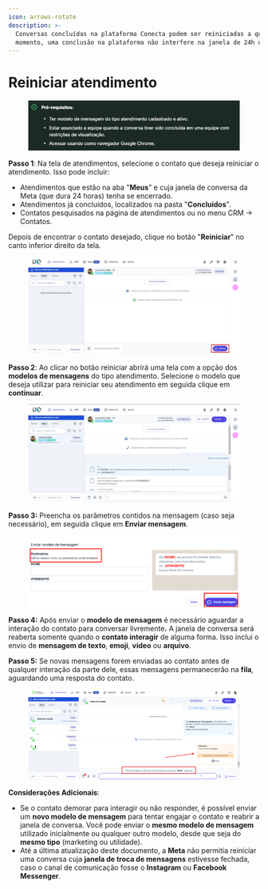 ```yaml
---
icon: arrows-rotate
description: >-
  Conversas concluídas na plataforma Conecta podem ser reiniciadas a qualquer
  momento, uma conclusão na plataforma não interfere na janela de 24h da Meta.
---
```


# Reiniciar atendimento

<figure><img src="../../.gitbook/assets/image (40).png" alt=""><figcaption></figcaption></figure>

**Passo 1**: Na tela de atendimentos, selecione o contato que deseja reiniciar o atendimento. Isso pode incluir:

* Atendimentos que estão na aba "**Meus**" e cuja janela de conversa da Meta (que dura 24 horas) tenha se encerrado.
* Atendimentos já concluídos, localizados na pasta "**Concluídos**".
* Contatos pesquisados na página de atendimentos ou no menu CRM -> Contatos.

Depois de encontrar o contato desejado, clique no botão "**Reiniciar**" no canto inferior direito da tela.

<figure><img src="../../.gitbook/assets/Passo 1 (3).jpg" alt=""><figcaption></figcaption></figure>

**Passo 2**: Ao clicar no botão reiniciar abrirá uma tela com a opção dos **modelos de mensagens** do tipo atendimento. Selecione o modelo que deseja utilizar para reiniciar seu atendimento em seguida clique em **continuar**.

<figure><img src="../../.gitbook/assets/Passo 2 (4).jpg" alt=""><figcaption></figcaption></figure>

**Passo 3:** Preencha os parâmetros contidos na mensagem (caso seja necessário), em seguida clique em **Enviar mensagem**.

<figure><img src="../../.gitbook/assets/image (43).png" alt=""><figcaption></figcaption></figure>

**Passo 4:** Após enviar o **modelo de mensagem** é necessário aguardar a interação do contato para conversar livrement&#x65;**.** A janela de conversa será reaberta somente quando o **contato interagir** de alguma forma. Isso inclui o envio de **mensagem de texto**, **emoji**, **vídeo** ou **arquivo**.

**Passo 5:** Se novas mensagens forem enviadas ao contato antes de qualquer interação da parte dele, essas mensagens permanecerão na **fila**, aguardando uma resposta do contato.

<figure><img src="../../.gitbook/assets/image (45).png" alt=""><figcaption></figcaption></figure>

**Considerações Adicionais**:

* Se o contato demorar para interagir ou não responder, é possível enviar um **novo modelo de mensagem** para tentar engajar o contato e reabrir a janela de conversa. Você pode enviar o **mesmo modelo de mensagem** utilizado inicialmente ou qualquer outro modelo, desde que seja do **mesmo tipo** (marketing ou utilidade).
* Até a última atualização deste documento, a **Meta** não permitia reiniciar uma conversa cuja **janela de troca de mensagens** estivesse fechada, caso o canal de comunicação fosse o **Instagram** ou **Facebook Messenger**.
